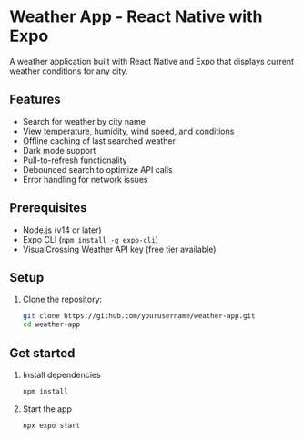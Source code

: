  
# Weather App - React Native with Expo

A weather application built with React Native and Expo that displays current weather conditions for any city.

## Features

- Search for weather by city name
- View temperature, humidity, wind speed, and conditions
- Offline caching of last searched weather
- Dark mode support
- Pull-to-refresh functionality
- Debounced search to optimize API calls
- Error handling for network issues

## Prerequisites

- Node.js (v14 or later)
- Expo CLI (`npm install -g expo-cli`)
- VisualCrossing Weather API key (free tier available)

## Setup

1. Clone the repository:
   ```bash
   git clone https://github.com/yourusername/weather-app.git
   cd weather-app


## Get started

1. Install dependencies

   ```bash
   npm install
   ```

2. Start the app

   ```bash
   npx expo start
   ```

   